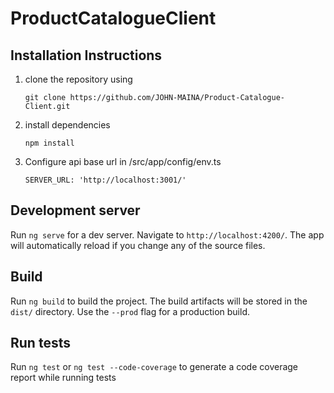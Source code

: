 # ProductCatalogueClient

## Installation Instructions

1. clone the repository using

    `git clone https://github.com/JOHN-MAINA/Product-Catalogue-Client.git`

1. install dependencies

    `npm install`

1. Configure api base url in /src/app/config/env.ts

     `SERVER_URL: 'http://localhost:3001/'` 



## Development server

Run `ng serve` for a dev server. Navigate to `http://localhost:4200/`. The app will automatically reload if you change any of the source files.

## Build

Run `ng build` to build the project. The build artifacts will be stored in the `dist/` directory. Use the `--prod` flag for a production build.

## Run tests

Run `ng test` or `ng test --code-coverage` to generate a code coverage report while running tests
